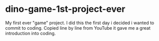 # dino-game-1st-project-ever
My first ever "game" project. I did this the first day i decided i wanted to commit to coding. Copied line by line from YouTube it gave me a great introduction into coding.
